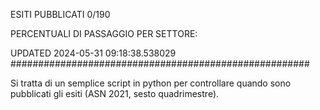 ESITI PUBBLICATI 0/190 

PERCENTUALI DI PASSAGGIO PER SETTORE:

UPDATED 2024-05-31 09:18:38.538029
###################################################### 

Si tratta di un semplice script in python per controllare quando sono pubblicati gli esiti (ASN 2021, sesto quadrimestre).

